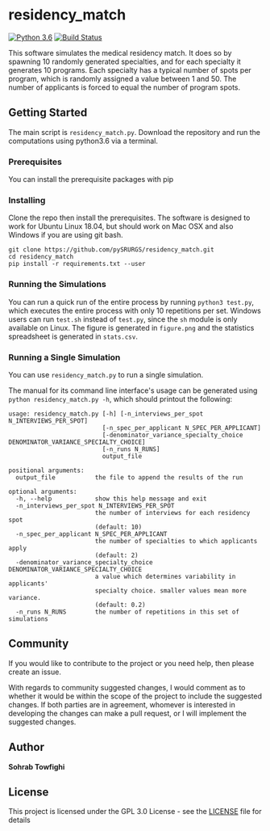 # residency_match

[![Python 3.6](https://img.shields.io/badge/python-3.6-blue.svg)](https://www.python.org/downloads/release/python-360/)
[![Build Status](https://travis-ci.org/pySRURGS/residency_match.svg?branch=master)](https://travis-ci.org/pySRURGS/residency_match)

This software simulates the medical residency match. It does so by spawning 10 randomly generated specialties, and for each specialty it generates 10 programs. Each specialty has a typical number of spots per program, which is randomly assigned a value between 1 and 50. The number of applicants is forced to equal the number of program spots. 

## Getting Started

The main script is `residency_match.py`. Download the repository and run the computations using python3.6 via a terminal.

### Prerequisites

You can install the prerequisite packages with pip

### Installing

Clone the repo then install the prerequisites. The software is designed to work for Ubuntu Linux 18.04, but should work on Mac OSX and also Windows if you are using git bash. 

```
git clone https://github.com/pySRURGS/residency_match.git
cd residency_match
pip install -r requirements.txt --user
```

### Running the Simulations

You can run a quick run of the entire process by running `python3 test.py`, which executes the entire process with only 10 repetitions per set. Windows users can run `test.sh` instead of `test.py`, since the `sh` module is only available on Linux. The figure is generated in `figure.png` and the statistics spreadsheet is generated in `stats.csv`.

### Running a Single Simulation

You can use `residency_match.py` to run a single simulation. 

The manual for its command line interface's usage can be generated using `python residency_match.py -h`, which should printout the following:

```
usage: residency_match.py [-h] [-n_interviews_per_spot N_INTERVIEWS_PER_SPOT]
                          [-n_spec_per_applicant N_SPEC_PER_APPLICANT]
                          [-denominator_variance_specialty_choice DENOMINATOR_VARIANCE_SPECIALTY_CHOICE]
                          [-n_runs N_RUNS]
                          output_file

positional arguments:
  output_file           the file to append the results of the run

optional arguments:
  -h, --help            show this help message and exit
  -n_interviews_per_spot N_INTERVIEWS_PER_SPOT
                        the number of interviews for each residency spot
                        (default: 10)
  -n_spec_per_applicant N_SPEC_PER_APPLICANT
                        the number of specialties to which applicants apply
                        (default: 2)
  -denominator_variance_specialty_choice DENOMINATOR_VARIANCE_SPECIALTY_CHOICE
                        a value which determines variability in applicants'
                        specialty choice. smaller values mean more variance.
                        (default: 0.2)
  -n_runs N_RUNS        the number of repetitions in this set of simulations
```

## Community

If you would like to contribute to the project or you need help, then please create an issue.

With regards to community suggested changes, I would comment as to whether it would be within the scope of the project to include the suggested changes. If both parties are in agreement, whomever is interested in developing the changes can make a pull request, or I will implement the suggested changes.

## Author

**Sohrab Towfighi**

## License

This project is licensed under the GPL 3.0 License - see the [LICENSE](LICENSE) file for details
